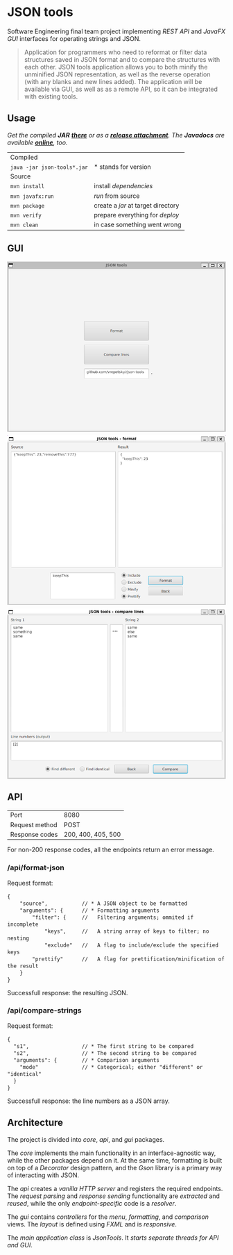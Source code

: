 # JSON tools

Software Engineering final team project implementing _REST API_ and _JavaFX GUI_ interfaces for operating strings and JSON.

> Application for programmers who need to reformat or filter data structures saved in JSON format and to compare the structures with each other. JSON tools application allows you to both minify the unminified JSON representation, as well as the reverse operation (with any blanks and new lines added). The application will be available via GUI, as well as as a remote API, so it can be integrated with existing tools.

## Usage

_Get the compiled **JAR** [**there**](https://vrepetskyi.github.io/json-tools/json-tools.zip) or as a [**release attachment**](https://github.com/vrepetskyi/json-tools/releases). The **Javadocs** are available [**online**](https://vrepetskyi.github.io/json-tools/), too._

<table>
    <tr>
        <td colspan="2">Compiled</td>
    </tr>
    <tr>
        <td><code>java -jar json-tools*.jar</code></td>
        <td>* stands for version</td>
    </tr>
    <tr>
        <td colspan="2">Source</td>
    </tr>
    <tr>
        <td><code>mvn install</code></td>
        <td>install <em>dependencies</em></td>
    </tr>
    <tr>
        <td><code>mvn javafx:run</code></td>
        <td><em>run</em> from source</td>
    </tr>
    <tr>
        <td><code>mvn package</code></td>
        <td>create a <em>jar</em> at target directory</td>
    </tr>
    <tr>
        <td><code>mvn verify</code></td>
        <td>prepare everything for <em>deploy</em></td>
    </tr>
    <tr>
        <td><code>mvn clean</code></td>
        <td>in case something went wrong</td>
    </tr>
</table>

## GUI

<style>
    img {
        width: 560px;
        max-width: 100%;
    }
</style>

<div style="display:flex;flex-direction:column;gap:8px">
    <img src="docs/demo/menu.png" alt="Menu view">
    <img src="docs/demo/format.png" alt="Formatting view">
    <img src="docs/demo/compare.png" alt="Comparison view">
</div>

## API

<table>
    <tr>
        <td>Port</td>
        <td>8080</td>
    </tr>
    <tr>
        <td>Request method</td>
        <td>POST</td>
    </tr>
    <tr>
        <td>Response codes</td>
        <td>200, 400, 405, 500</td>
    </tr>
</table>

For non-200 response codes, all the endpoints return an error message.

### /api/format-json

Request format:

```
{
    "source",           // * A JSON object to be formatted
    "arguments": {      // * Formatting arguments
        "filter": {     //   Filtering arguments; ommited if incomplete
            "keys",     //   A string array of keys to filter; no nesting
            "exclude"   //   A flag to include/exclude the specified keys
        "prettify"      //   A flag for prettification/minification of the result
    }
}
```

Successfull response: the resulting JSON.

### /api/compare-strings

Request format:

```
{
  "s1",                 // * The first string to be compared
  "s2",                 // * The second string to be compared
  "arguments": {        // * Comparison arguments
    "mode"              // * Categorical; either "different" or "identical"
  }
}
```

Successfull response: the line numbers as a JSON array.

## Architecture

The project is divided into _core_, _api_, and _gui_ packages.

The _core_ implements the main functionality in an interface-agnostic way, while the other packages depend on it. At the same time, formatting is built on top of a _Decorator_ design pattern, and the _Gson_ library is a primary way of interacting with JSON.

The _api_ creates a _vanilla HTTP server_ and registers the required endpoints. The _request parsing_ and _response sending_ functionality are _extracted_ and _reused_, while the only _endpoint-specific_ code is a _resolver_.

The _gui_ contains _controllers_ for the _menu_, _formatting_, and _comparison_ views. The _layout_ is defined using _FXML_ and is _responsive_.

The _main application class_ is _JsonTools_. It _starts separate threads for API and GUI_.
